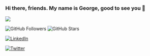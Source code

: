 ### Hi there, friends. My name is George, good to see you 👋

<img 
   src="https://github-readme-stats.vercel.app/api?username=GeorgeOfori&show_icons=true&theme=tokyonight" 
/>

            


![GitHub Followers](https://img.shields.io/github/followers/GeorgeOfori?style=social)                ![GitHub Stars](https://img.shields.io/github/stars/GeorgeOfori?style=social)



[![LinkedIn](https://img.shields.io/badge/-LinkedIn-blue)](https://www.linkedin.com/in/GeorgeOfori)                                                   



[![Twitter](https://img.shields.io/badge/-Twitter-00acee)](https://twitter.com/GeorgeOfori)


<!--
**GeorgeOfori/GeorgeOfori** is a ✨ _special_ ✨ repository because its `README.md` (this file) appears on your GitHub profile.

Here are some ideas to get you started:

- 🔭 I’m currently working on ...
- 🌱 I’m currently learning ...
- 👯 I’m looking to collaborate on ...
- 🤔 I’m looking for help with ...
- 💬 Ask me about ...
- 📫 How to reach me: ...
- 😄 Pronouns: ...
- ⚡ Fun fact: ...
-->
